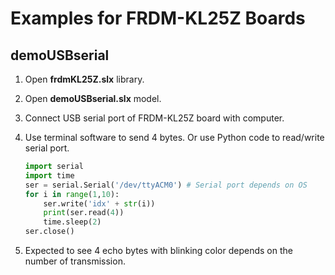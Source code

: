 # Examples for FRDM-KL25Z Boards

## demoUSBserial
1. Open **frdmKL25Z.slx** library.
2. Open **demoUSBserial.slx** model.
3. Connect USB serial port of FRDM-KL25Z board with computer.
4. Use terminal software to send 4 bytes. Or use Python code to read/write serial port.

    ```Python
    import serial
    import time
    ser = serial.Serial('/dev/ttyACM0') # Serial port depends on OS
    for i in range(1,10):
        ser.write('idx' + str(i))
        print(ser.read(4))
        time.sleep(2)
    ser.close()
    ```

5. Expected to see 4 echo bytes with blinking color depends on the number of transmission.
